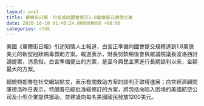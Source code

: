 ```yaml
---
layout: post
title: 華爾街日報：白宮或向國會提交1.8萬億美元救助方案
date: 2020-10-10 01:40:24.000000000 +08:00
categories: rthk
---
```


美國《華爾街日報》引述知情人士報道，白宮正準備向國會提交規模達到1.8萬億美元的新型冠狀病毒救助方案。報道表示，財長努欽稍後會與眾議院議長波洛西討論提案，消息指，白宮準備提出的方案，是至今與民主黨進行長期談判以來，金額最大的方案。

總統特朗普在社交網站貼文，表示有關救助方案的談判正取得進展；白宮經濟顧問庫德洛昨日表示，特朗普已經批准經修訂的方案，將包括向陷入困境的美國航空公司及小型企業提供援助，並建議向每名美國國民發放1200美元。
